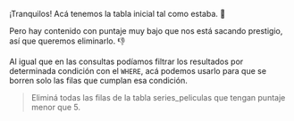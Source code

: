 ¡Tranquilos! Acá tenemos la tabla inicial tal como estaba. :tada:

Pero hay contenido con puntaje muy bajo que nos está sacando prestigio, así que queremos eliminarlo. :thumbsdown:

Al igual que en las consultas podíamos filtrar los resultados por determinada condición con el `WHERE`, acá podemos usarlo para que se borren solo las filas que cumplan esa condición. 

> Eliminá todas las filas de la tabla series_peliculas que tengan puntaje menor que 5.

